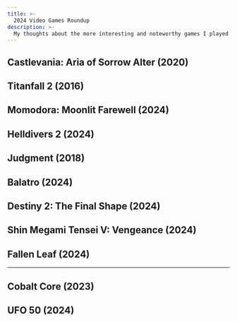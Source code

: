 ```yaml
---
title: >-
  2024 Video Games Roundup
description: >-
  My thoughts about the more interesting and noteworthy games I played in 2024.
---
```


## Castlevania: Aria of Sorrow Alter (2020)

## Titanfall 2 (2016)

## Momodora: Moonlit Farewell (2024)

## Helldivers 2 (2024)

## Judgment (2018)

## Balatro (2024)

## Destiny 2: The Final Shape (2024)

## Shin Megami Tensei V: Vengeance (2024)

## Fallen Leaf (2024)

---

## Cobalt Core (2023)

## UFO 50 (2024)
